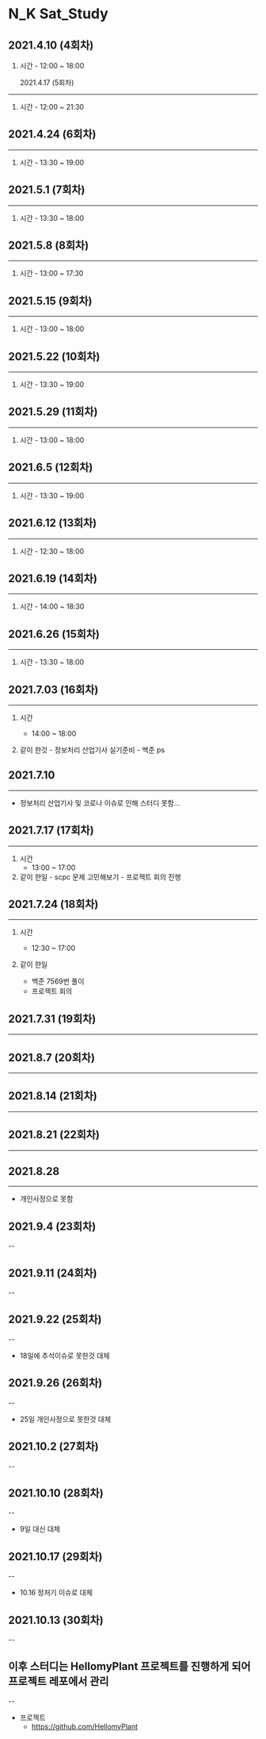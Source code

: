 # N_K Sat_Study

## 2021.4.10 (4회차)

1. 시간 - 12:00 ~ 18:00

   2021.4.17 (5회차)

---

1. 시간 - 12:00 ~ 21:30

## 2021.4.24 (6회차)

---

1. 시간 - 13:30 ~ 19:00

## 2021.5.1 (7회차)

---

1. 시간 - 13:30 ~ 18:00

## 2021.5.8 (8회차)

---

1. 시간 - 13:00 ~ 17:30

## 2021.5.15 (9회차)

---

1. 시간 - 13:00 ~ 18:00

## 2021.5.22 (10회차)

---

1. 시간 - 13:30 ~ 19:00

## 2021.5.29 (11회차)

---

1. 시간 - 13:00 ~ 18:00

## 2021.6.5 (12회차)

---

1. 시간 - 13:30 ~ 19:00

## 2021.6.12 (13회차)

---

1. 시간 - 12:30 ~ 18:00

## 2021.6.19 (14회차)

---

1. 시간 - 14:00 ~ 18:30

## 2021.6.26 (15회차)

---

1. 시간 - 13:30 ~ 18:00

## 2021.7.03 (16회차)

---

1. 시간

   - 14:00 ~ 18:00

2. 같이 한것 - 정보처리 산업기사 실기준비 - 백준 ps

## 2021.7.10

---

- 정보처리 산업기사 및 코로나 이슈로 인해 스터디 못함...

## 2021.7.17 (17회차)

---

1. 시간
   - 13:00 ~ 17:00
2. 같이 한일 - scpc 문제 고민해보기 - 프로젝트 회의 진행

## 2021.7.24 (18회차)

---

1. 시간

   - 12:30 ~ 17:00

2. 같이 한일
   - 백준 7569번 풀이
   - 프로젝트 회의

## 2021.7.31 (19회차)

---

## 2021.8.7 (20회차)

---

## 2021.8.14 (21회차)

---

## 2021.8.21 (22회차)

---

## 2021.8.28

---

- 개인사정으로 못함

## 2021.9.4 (23회차)

--

## 2021.9.11 (24회차)

--

## 2021.9.22 (25회차)

--

- 18일에 추석이슈로 못한것 대체

## 2021.9.26 (26회차)

--

- 25일 개인사정으로 못한것 대체

## 2021.10.2 (27회차)

--

## 2021.10.10 (28회차)

--

- 9일 대신 대체

## 2021.10.17 (29회차)

--

- 10.16 정처기 이슈로 대체

## 2021.10.13 (30회차)

--

## 이후 스터디는 HellomyPlant 프로젝트를 진행하게 되어 프로젝트 레포에서 관리

--
- 프로젝트
   - https://github.com/HellomyPlant
